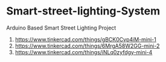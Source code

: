 # Smart-street-lighting-System
Arduino Based Smart Street Lighting Project
1. https://www.tinkercad.com/things/gBCK0Cvp4iM-mini-1
2. https://www.tinkercad.com/things/6MrgA58W2GG-mini-2
3. https://www.tinkercad.com/things/iNLq0zyfdgy-mini-4
